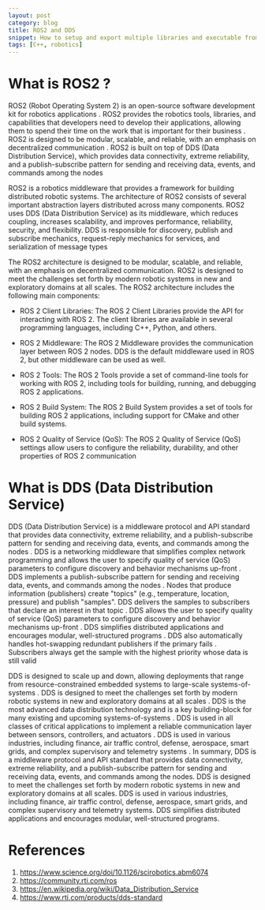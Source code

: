 ```yaml
---
layout: post
category: blog
title: ROS2 and DDS
snippet: How to setup and export multiple libraries and executable from one package
tags: [C++, robotics]
---
```

# What is ROS2 ?
ROS2 (Robot Operating System 2) is an open-source software development kit for robotics applications
. ROS2 provides the robotics tools, libraries, and capabilities that developers need to develop their applications, allowing them to spend their time on the work that is important for their business
. ROS2 is designed to be modular, scalable, and reliable, with an emphasis on decentralized communication
. ROS2 is built on top of DDS (Data Distribution Service), which provides data connectivity, extreme reliability, and a publish-subscribe pattern for sending and receiving data, events, and commands among the nodes

ROS2 is a robotics middleware that provides a framework for building distributed robotic systems. The architecture of ROS2 consists of several important abstraction layers distributed across many components. ROS2 uses DDS (Data Distribution Service) as its middleware, which reduces coupling, increases scalability, and improves performance, reliability, security, and flexibility. DDS is responsible for discovery, publish and subscribe mechanics, request-reply mechanics for services, and serialization of message types

The ROS2 architecture is designed to be modular, scalable, and reliable, with an emphasis on decentralized communication. ROS2 is designed to meet the challenges set forth by modern robotic systems in new and exploratory domains at all scales. The ROS2 architecture includes the following main components:

- ROS 2 Client Libraries: The ROS 2 Client Libraries provide the API for interacting with ROS 2. The client libraries are available in several programming languages, including C++, Python, and others.

- ROS 2 Middleware: The ROS 2 Middleware provides the communication layer between ROS 2 nodes. DDS is the default middleware used in ROS 2, but other middleware can be used as well.

- ROS 2 Tools: The ROS 2 Tools provide a set of command-line tools for working with ROS 2, including tools for building, running, and debugging ROS 2 applications.

- ROS 2 Build System: The ROS 2 Build System provides a set of tools for building ROS 2 applications, including support for CMake and other build systems.

- ROS 2 Quality of Service (QoS): The ROS 2 Quality of Service (QoS) settings allow users to configure the reliability, durability, and other properties of ROS 2 communication

# What is DDS (Data Distribution Service)
DDS (Data Distribution Service) is a middleware protocol and API standard that provides data connectivity, extreme reliability, and a publish-subscribe pattern for sending and receiving data, events, and commands among the nodes
. DDS is a networking middleware that simplifies complex network programming and allows the user to specify quality of service (QoS) parameters to configure discovery and behavior mechanisms up-front
. DDS implements a publish-subscribe pattern for sending and receiving data, events, and commands among the nodes
. Nodes that produce information (publishers) create "topics" (e.g., temperature, location, pressure) and publish "samples". DDS delivers the samples to subscribers that declare an interest in that topic
. DDS allows the user to specify quality of service (QoS) parameters to configure discovery and behavior mechanisms up-front
. DDS simplifies distributed applications and encourages modular, well-structured programs
. DDS also automatically handles hot-swapping redundant publishers if the primary fails
. Subscribers always get the sample with the highest priority whose data is still valid

DDS is designed to scale up and down, allowing deployments that range from resource-constrained embedded systems to large-scale systems-of-systems
. DDS is designed to meet the challenges set forth by modern robotic systems in new and exploratory domains at all scales
. DDS is the most advanced data distribution technology and is a key building-block for many existing and upcoming systems-of-systems
. DDS is used in all classes of critical applications to implement a reliable communication layer between sensors, controllers, and actuators
. DDS is used in various industries, including finance, air traffic control, defense, aerospace, smart grids, and complex supervisory and telemetry systems
.
In summary, DDS is a middleware protocol and API standard that provides data connectivity, extreme reliability, and a publish-subscribe pattern for sending and receiving data, events, and commands among the nodes. DDS is designed to meet the challenges set forth by modern robotic systems in new and exploratory domains at all scales. DDS is used in various industries, including finance, air traffic control, defense, aerospace, smart grids, and complex supervisory and telemetry systems. DDS simplifies distributed applications and encourages modular, well-structured programs.

# References
1. https://www.science.org/doi/10.1126/scirobotics.abm6074
2. https://community.rti.com/ros
3. https://en.wikipedia.org/wiki/Data_Distribution_Service
4. https://www.rti.com/products/dds-standard
